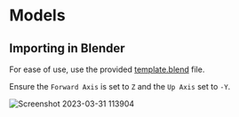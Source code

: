 # Models

## Importing in Blender

For ease of use, use the provided [template.blend](template.blend) file.

Ensure the `Forward Axis` is set to `Z` and the `Up Axis` set to `-Y`.

![Screenshot 2023-03-31 113904](https://user-images.githubusercontent.com/3468354/229244251-8a90ae42-d5a9-414f-bc32-da7c5fdb7f61.png)